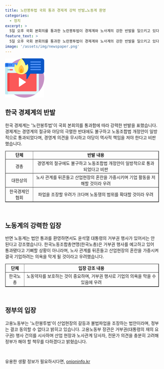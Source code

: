 ```yaml
---
title: 노란봉투법 국회 통과 경제계 강력 반발…노동계 환영
categories:
  - 정치
excerpt: >
  5일 오후 국회 본회의를 통과한 노란봉투법이 경제계와 노사계의 강한 반발을 일으키고 있다. 경제계는 이를 비판하며 대통령의 거부권을 행사해야 한다고 주장하는 반면, 노동계는 법안을 환영하면서도 거부권 행사를 반대하고 있다. 각 기관은 법안이 산업현장의 불법파업을 조장하고 경제적 혼란을 초래할 것이라고 우려하고 있다. 고용노동부 장관은 이를 논의하기 위해 정부가 책무를 다할 것이며 거부권 행사를 시사했다.
feature_text: >
  5일 오후 국회 본회의를 통과한 노란봉투법이 경제계와 노사계의 강한 반발을 일으키고 있다. 경제계는 이를 비판하며 대통령의 거부권을 행사해야 한다고 주장하는 반면, 노동계는 법안을 환영하면서도 거부권 행사를 반대하고 있다. 각 기관은 법안이 산업현장의 불법파업을 조장하고 경제적 혼란을 초래할 것이라고 우려하고 있다. 고용노동부 장관은 이를 논의하기 위해 정부가 책무를 다할 것이며 거부권 행사를 시사했다.
image: '/assets/img/newspaper.png'
---
```


<p><img src="/assets/img/news.png" alt="rentncar 속보" /></p>

<h2>한국 경제계의 반발</h2>

<p data-ke-size="size16">한국 경제계는 '노란봉투법'이 국회 본회의를 통과함에 따라 강력한 반발을 표했습니다. 경제계는 경영계의 절규와 야당의 극렬한 반대에도 불구하고 노동조합법 개정안이 일방적으로 통과되었다며, 경영계 의견을 무시하고 야당이 역사적 책임을 져야 한다고 비판했습니다.</p>

<table style="width: 100%;" border="1">
<thead>
    <tr>
        <td style="text-align: center; height: 17px;"><b>단체</b></td>
        <td style="text-align: center; height: 17px;"><b>반발 내용</b></td>
    </tr>
</thead>
<tbody>
    <tr>
        <td style="text-align: center; height: 17px;">경총</td>
        <td style="text-align: center; height: 17px;">경영계의 절규에도 불구하고 노동조합법 개정안이 일방적으로 통과되었다고 비판</td>
    </tr>
    <tr>
        <td style="text-align: center; height: 17px;">대한상의</td>
        <td style="text-align: center; height: 17px;">노사 관계를 뒤흔들고 산업현장의 혼란을 가중시키며 기업 활동을 저해할 것이라 우려</td>
    </tr>
    <tr>
        <td style="text-align: center; height: 17px;">한국경제인협회</td>
        <td style="text-align: center; height: 17px;">파업을 조장할 우려가 크다며 노동쟁의 범위를 확대할 것이라 우려</td>
    </tr>
</tbody>
</table>

<p data-ke-size="size16">&nbsp;</p>

<h2>노동계의 강력한 입장</h2>

<p data-ke-size="size16">반면 노동계는 법안 통과를 환영하면서도 윤석열 대통령의 거부권 행사가 있어서는 안 된다고 강조했습니다. 한국노동조합총연맹(한국노총)은 거부권 행사를 예고하고 있어 통과됐다고 기뻐할 상황이 아니라며, 노사 관계를 뒤흔들고 산업현장의 혼란을 가중시켜 결국 기업하려는 의욕을 막게 될 것이라고 우려했습니다.</p>

<table style="width: 100%;" border="1">
<thead>
    <tr>
        <td style="text-align: center; height: 17px;"><b>단체</b></td>
        <td style="text-align: center; height: 17px;"><b>입장 강조 내용</b></td>
    </tr>
</thead>
<tbody>
    <tr>
        <td style="text-align: center; height: 17px;">한국노총</td>
        <td style="text-align: center; height: 17px;">노동약자를 보호하는 것이 중요하며, 거부권 행사로 기업의 의욕을 막을 수 있음에 우려</td>
    </tr>
</tbody>
</table>

<p data-ke-size="size16">&nbsp;</p>

<h2>정부의 입장</h2>

<p data-ke-size="size16">고용노동부는 '노란봉투법'이 산업현장의 갈등과 불법파업을 조장하는 법안이라며, 정부는 결코 동의할 수 없다고 밝히고 있습니다. 고용노동부 장관은 거부권(대통령의 재의 요구권) 행사 건의를 시사하며 산업 현장과 노사관계 당사자, 전문가 의견을 충분히 고려해 정부가 해야 할 책무를 다하겠다고 밝혔습니다.</p>

<p data-ke-size="size16">&nbsp;</p>
유용한 생활 정보가 필요하시다면, <a href="https://onioninfo.kr" rel="dofollow">onioninfo.kr</a>


